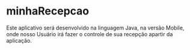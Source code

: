 # minhaRecepcao
Este aplicativo será desenvolvido na linguagem Java, na versão Mobile, onde nosso Usuário irá fazer o controle de sua recepção apartir da aplicação.
